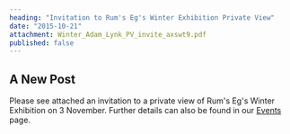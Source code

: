 ```yaml
---
heading: "Invitation to Rum's Eg's Winter Exhibition Private View"
date: "2015-10-21"
attachment: Winter_Adam_Lynk_PV_invite_axswt9.pdf
published: false
---
```


## A New Post

Please see attached an invitation to a private view of Rum's Eg's Winter Exhibition on 3 November.  Further details can also be found in our [Events](http://www.romseychamber.co.uk/events/2015-10-21-rumseg-winter-exhibition-3-nov-15.html) page.

